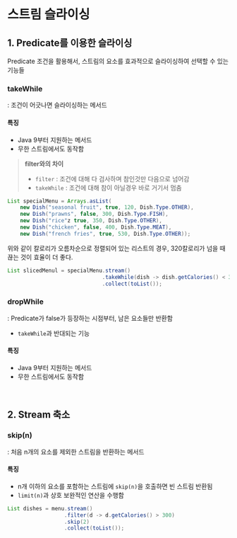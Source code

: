 
# 스트림 슬라이싱

## 1. Predicate를 이용한 슬라이싱

Predicate 조건을 활용해서, 스트림의 요소를 효과적으로 슬라이싱하여 선택할 수 있는 기능들

### takeWhile
: 조건이 어긋나면 슬라이싱하는 메서드

#### 특징
- Java 9부터 지원하는 메서드
- 무한 스트림에서도 동작함

> **filter와의 차이**
> - `filter` : 조건에 대해 다 검사하며 참인것만 다음으로 넘어감
> - `takeWhile` : 조건에 대해 참이 아닐경우 바로 거기서 멈춤

```java
List specialMenu = Arrays.asList( 
	new Dish("seasonal fruit", true, 120, Dish.Type.OTHER), 
	new Dish("prawns", false, 300, Dish.Type.FISH), 
	new Dish("rice"z true, 350, Dish.Type.OTHER), 
	new Dish("chicken", false, 400, Dish.Type.MEAT), 
	new Dish("french fries", true, 530, Dish.Type.OTHER));
```

위와 같이 칼로리가 오름차순으로 정렬되어 있는 리스트의 경우, 320칼로리가 넘을 때 끊는 것이 효율이 더 좋다.

```java
List slicedMenul = specialMenu.stream()
							  .takeWhile(dish -> dish.getCalories() < 320)
							  .collect(toList());
```

### dropWhile
: Predicate가 false가 등장하는 시점부터, 남은 요소들만 반환함
- `takeWhile`과 반대되는 기능

#### 특징
- Java 9부터 지원하는 메서드
- 무한 스트림에서도 동작함

<br>

## 2. Stream 축소

### skip(n)
: 처음 n개의 요소를 제외한 스트림을 반환하는 메서드

#### 특징
- n개 이하의 요소를 포함하는 스트림에 `skip(n)`을 호출하면 빈 스트림 반환됨
- `limit(n)`과 상호 보완적인 연산을 수행함

```java
List dishes = menu.stream() 
				  .filter(d -> d.getCalories() > 300)
				  .skip(2)
				  .collect(toList());
```


